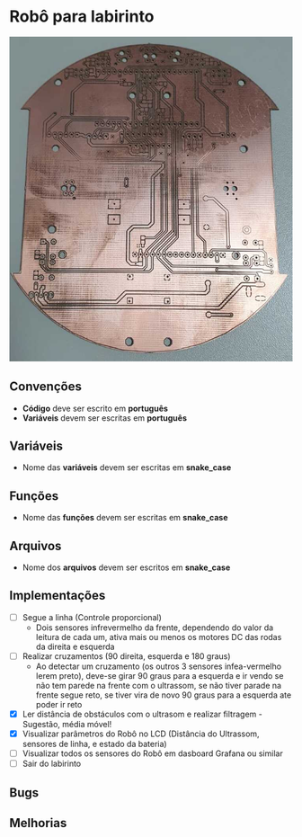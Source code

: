 # Robô para labirinto

<img src="board.jpeg">

## Convenções
- **Código** deve ser escrito em **português**
- **Variáveis** devem ser escritas em **português**

## Variáveis
- Nome das **variáveis** devem ser escritas em **snake_case**

## Funções
- Nome das **funções** devem ser escritas em **snake_case**

## Arquivos
- Nome dos **arquivos** devem ser escritos em **snake_case**

## Implementações
- [ ] Segue a linha (Controle proporcional)
    - Dois sensores infrevermelho da frente, dependendo do valor da leitura de cada um, ativa mais ou menos os motores DC das 
      rodas da direita e esquerda
- [ ] Realizar cruzamentos (90 direita, esquerda e 180 graus) 
    - Ao detectar um cruzamento (os outros 3 sensores infea-vermelho lerem preto), deve-se girar 90 graus para a esquerda
      e ir vendo se não tem parede na frente com o ultrassom, se não tiver parade na frente segue reto, se tiver vira de novo
      90 graus para a esquerda ate poder ir reto
- [x] Ler distância de obstáculos com o ultrasom e realizar filtragem - Sugestão, média móvel! 
- [x] Visualizar parâmetros do Robô no LCD (Distância do Ultrassom, sensores de linha, e estado da bateria) 
- [ ] Visualizar todos os sensores do Robô em dasboard Grafana ou similar
- [ ] Sair do labirinto

## Bugs

## Melhorias